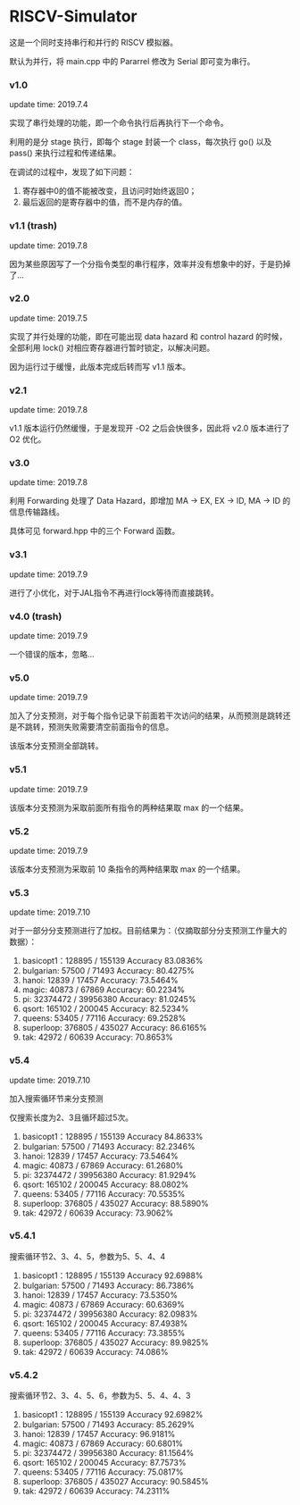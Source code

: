 # RISCV-Simulator
这是一个同时支持串行和并行的 RISCV 模拟器。

默认为并行，将 main.cpp 中的 Pararrel 修改为 Serial 即可变为串行。

### v1.0

update time: 2019.7.4

实现了串行处理的功能，即一个命令执行后再执行下一个命令。

利用的是分 stage 执行，即每个 stage 封装一个 class，每次执行 go() 以及 pass() 来执行过程和传递结果。

在调试的过程中，发现了如下问题：

1. 寄存器中0的值不能被改变，且访问时始终返回0；
2. 最后返回的是寄存器中的值，而不是内存的值。

### v1.1 (trash)

update time: 2019.7.8

因为某些原因写了一个分指令类型的串行程序，效率并没有想象中的好，于是扔掉了…

### v2.0

update time: 2019.7.5

实现了并行处理的功能，即在可能出现 data hazard 和 control hazard 的时候，全部利用 lock() 对相应寄存器进行暂时锁定，以解决问题。

因为运行过于缓慢，此版本完成后转而写 v1.1 版本。

### v2.1

update time: 2019.7.8

v1.1 版本运行仍然缓慢，于是发现开 -O2 之后会快很多，因此将 v2.0 版本进行了 O2 优化。

### v3.0

update time: 2019.7.8

利用 Forwarding 处理了 Data Hazard，即增加 MA -> EX, EX -> ID, MA -> ID 的信息传输路线。

具体可见 forward.hpp 中的三个 Forward 函数。

### v3.1

update time: 2019.7.9

进行了小优化，对于JAL指令不再进行lock等待而直接跳转。

### v4.0 (trash)

update time: 2019.7.9

一个错误的版本，忽略…

### v5.0

update time: 2019.7.9

加入了分支预测，对于每个指令记录下前面若干次访问的结果，从而预测是跳转还是不跳转，预测失败需要清空前面指令的信息。

该版本分支预测全部跳转。

### v5.1

update time: 2019.7.9

该版本分支预测为采取前面所有指令的两种结果取 max 的一个结果。 

### v5.2

update time: 2019.7.9

该版本分支预测为采取前 10 条指令的两种结果取 max 的一个结果。

### v5.3

update time: 2019.7.10

对于一部分分支预测进行了加权。目前结果为：（仅摘取部分分支预测工作量大的数据）：

1. basicopt1：128895 / 155139  Accuracy 83.0836%
2. bulgarian: 57500 / 71493 Accuracy: 80.4275%
3. hanoi: 12839 / 17457 Accuracy: 73.5464%
4. magic: 40873 / 67869 Accuracy: 60.2234%
5. pi: 32374472 / 39956380 Accuracy: 81.0245%
6. qsort: 165102 / 200045 Accuracy: 82.5234%
7. queens: 53405 / 77116 Accuracy: 69.2528%
8. superloop: 376805 / 435027 Accuracy: 86.6165%
9. tak: 42972 / 60639 Accuracy: 70.8653%

### v5.4

update time: 2019.7.10

加入搜索循环节来分支预测

仅搜索长度为2、3且循环超过5次。

1. basicopt1：128895 / 155139  Accuracy 84.8633%
2. bulgarian: 57500 / 71493 Accuracy: 82.2346%
3. hanoi: 12839 / 17457 Accuracy: 73.5464%
4. magic: 40873 / 67869 Accuracy: 61.2680%
5. pi: 32374472 / 39956380 Accuracy: 81.9294%
6. qsort: 165102 / 200045 Accuracy: 88.0802%
7. queens: 53405 / 77116 Accuracy: 70.5535%
8. superloop: 376805 / 435027 Accuracy: 88.5890%
9. tak: 42972 / 60639 Accuracy: 73.9062%

### v5.4.1

搜索循环节2、3、4、5，参数为5、5、4、4

1. basicopt1：128895 / 155139  Accuracy 92.6988%
2. bulgarian: 57500 / 71493 Accuracy: 86.7386%
3. hanoi: 12839 / 17457 Accuracy: 73.5350%
4. magic: 40873 / 67869 Accuracy: 60.6369%
5. pi: 32374472 / 39956380 Accuracy: 82.0983%
6. qsort: 165102 / 200045 Accuracy: 87.4938%
7. queens: 53405 / 77116 Accuracy: 73.3855%
8. superloop: 376805 / 435027 Accuracy: 89.9825%
9. tak: 42972 / 60639 Accuracy: 74.086%

### v5.4.2

搜索循环节2、3、4、5、6，参数为5、5、4、4、3

1. basicopt1：128895 / 155139  Accuracy 92.6982%
2. bulgarian: 57500 / 71493 Accuracy: 85.2629%
3. hanoi: 12839 / 17457 Accuracy: 96.9181%
4. magic: 40873 / 67869 Accuracy: 60.6801%
5. pi: 32374472 / 39956380 Accuracy: 81.1564%
6. qsort: 165102 / 200045 Accuracy: 87.7573%
7. queens: 53405 / 77116 Accuracy: 75.0817%
8. superloop: 376805 / 435027 Accuracy: 90.5845%
9. tak: 42972 / 60639 Accuracy: 74.2311%